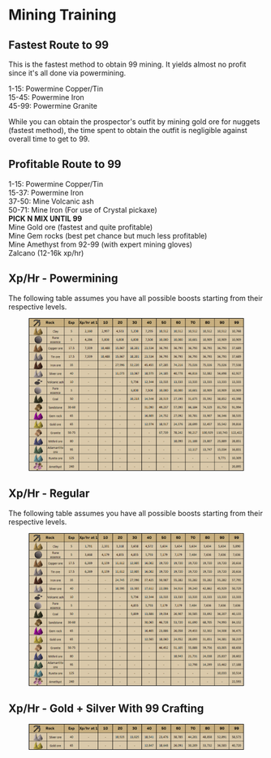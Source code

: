 # Mining Training

## Fastest Route to 99

This is the fastest method to obtain 99 mining. It yields almost no profit since it's all done via powermining.

1-15: Powermine Copper/Tin\
15-45: Powermine Iron\
45-99: Powermine Granite

While you can obtain the prospector's outfit by mining gold ore for nuggets (fastest method), the time spent to obtain the outfit is negligible against overall time to get to 99.

## Profitable Route to 99

1-15: Powermine Copper/Tin\
15-37: Powermine Iron\
37-50: Mine Volcanic ash\
50-71: Mine Iron (For use of Crystal pickaxe)\
**PICK N MIX UNTIL 99**\
Mine Gold ore (fastest and quite profitable)\
Mine Gem rocks (best pet chance but much less profitable)\
Mine Amethyst from 92-99 (with expert mining gloves)\
Zalcano (12-16k xp/hr)

## Xp/Hr - Powermining

The following table assumes you have all possible boosts starting from their respective levels.

<figure><img src="../../.gitbook/assets/Mining_Rates_Powermining.png" alt=""><figcaption></figcaption></figure>

## Xp/Hr - Regular

The following table assumes you have all possible boosts starting from their respective levels.

<figure><img src="../../.gitbook/assets/Mining_Rates_Regular.png" alt=""><figcaption></figcaption></figure>

## Xp/Hr - Gold + Silver With 99 Crafting

<figure><img src="../../.gitbook/assets/Mining_Rates_Gold_Silver.png" alt=""><figcaption></figcaption></figure>
